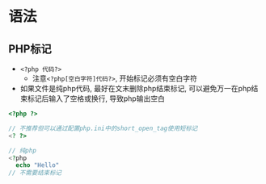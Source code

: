 # 语法

## PHP标记

* `<?php 代码?>`
    - 注意`<?php[空白字符]代码?>`, 开始标记必须有空白字符
* 如果文件是纯php代码, 最好在文末删除php结束标记, 可以避免万一在php结束标记后输入了空格或换行, 导致php输出空白

```php
<?php ?>

// 不推荐但可以通过配置php.ini中的short_open_tag使用短标记
<? ?>

// 纯php
<?php
  echo "Hello"
// 不需要结束标记
```
